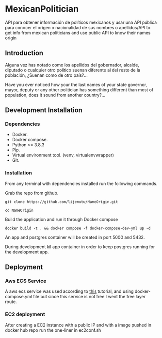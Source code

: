 # MexicanPolitician
API para obtener información de políticos mexicanos y usar una API pública para conocer el origen o nacionalidad de sus nombres o apellidos/API to get info from mexican politicians and use public API to know their names origin

## Introduction
Alguna vez has notado como los apellidos del gobernador, alcalde, diputado o cualquier otro político suenan diferente al del resto de la población, ¿Suenan como de otro país?...

Have you ever noticed how your the last names of your state governor, mayor, deputy or any other politician has something different than most of population, does it sound from another country?...



## Development Installation 

### Dependencies

* Docker.
* Docker compose.
* Python >= 3.8.3
* Pip.
* Virtual environment tool. (venv, virtualenvwrapper)
* Git.

### Installation
From any terminal with dependencies installed run the following commands.

Grab the repo from github.
~~~
git clone https://github.com/lijemutu/NameOrigin.git
~~~

~~~
cd NameOrigin
~~~

Build the application and run it through Docker compose

~~~
docker build -t . && docker compose -f docker-compose-dev-yml up -d
~~~
An app and postgres container will be created in port 5000 and 5432.

During development kil app container in order to keep postgres running for the development app.

## Deployment

### Aws ECS Service
A aws ecs service was used according to [this](https://www.youtube.com/playlist?list=PL0dOL8Z7pG3IWsvseNd-JoFTHL16P_iTC) tutorial, and using docker-compose.yml file but since this service is not free I went the free layer route.

### EC2 deployment

After creating a EC2 instance with a public IP and with a image pushed in docker hub repo run the one-liner in ec2conf.sh